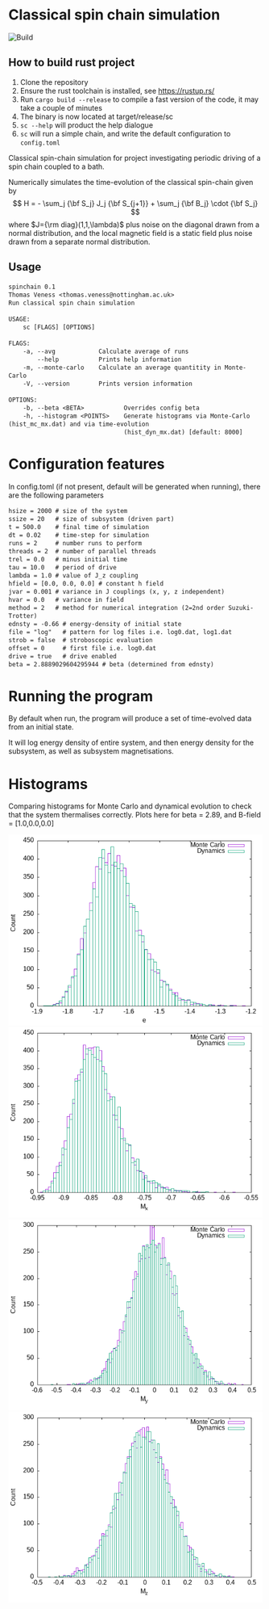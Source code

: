 # Classical spin chain simulation

![Build](https://github.com/tveness/spinchain/workflows/build-test/badge.svg)


## How to build rust project

1. Clone the repository
2. Ensure the rust toolchain is installed, see https://rustup.rs/
3. Run `cargo build --release` to compile a fast version of the code, it may
   take a couple of minutes
4. The binary is now located at target/release/sc
5. `sc --help` will product the help dialogue
6. `sc` will run a simple chain, and write the default configuration to `config.toml`



Classical spin-chain simulation for project investigating periodic driving of a
spin chain coupled to a bath.

Numerically simulates the time-evolution of the classical spin-chain given by
$$
H = - \sum_j  {\bf S_j} J_j {\bf S_{j+1}} + \sum_j {\bf B_j} \cdot {\bf S_j}
$$
where $J={\rm diag}(1,1,\lambda)$ plus noise on the diagonal drawn from a
normal distribution, and the local magnetic field is a static field plus noise
drawn from a separate normal distribution.

## Usage 
```
spinchain 0.1
Thomas Veness <thomas.veness@nottingham.ac.uk>
Run classical spin chain simulation

USAGE:
    sc [FLAGS] [OPTIONS]

FLAGS:
    -a, --avg            Calculate average of runs
        --help           Prints help information
    -m, --monte-carlo    Calculate an average quantitity in Monte-Carlo
    -V, --version        Prints version information

OPTIONS:
    -b, --beta <BETA>           Overrides config beta
    -h, --histogram <POINTS>    Generate histograms via Monte-Carlo (hist_mc_mx.dat) and via time-evolution
                                (hist_dyn_mx.dat) [default: 8000]
```



# Configuration features

In config.toml (if not present, default will be generated when running), there
are the following parameters 
```
hsize = 2000 # size of the system
ssize = 20   # size of subsystem (driven part)
t = 500.0    # final time of simulation
dt = 0.02    # time-step for simulation
runs = 2     # number runs to perform
threads = 2  # number of parallel threads
trel = 0.0   # minus initial time
tau = 10.0   # period of drive
lambda = 1.0 # value of J_z coupling
hfield = [0.0, 0.0, 0.0] # constant h field
jvar = 0.001 # variance in J couplings (x, y, z independent)
hvar = 0.0   # variance in field
method = 2   # method for numerical integration (2=2nd order Suzuki-Trotter)
ednsty = -0.66 # energy-density of initial state
file = "log"   # pattern for log files i.e. log0.dat, log1.dat
strob = false  # stroboscopic evaluation
offset = 0     # first file i.e. log0.dat
drive = true   # drive enabled
beta = 2.8889029604295944 # beta (determined from ednsty)
```

# Running the program

By default when run, the program will produce a set of time-evolved data from
an initial state.

It will log energy density of entire system, and then energy density for the
subsystem, as well as subsystem magnetisations.

# Histograms

Comparing histograms for Monte Carlo and dynamical evolution to check that the system thermalises correctly.
Plots here for beta = 2.89, and B-field = [1.0,0.0,0.0]

![Energy density](examples/hist_e.png)
![M_x density](examples/hist_mx.png)
![M_y density](examples/hist_my.png)
![M_z density](examples/hist_mz.png)



